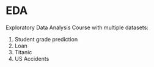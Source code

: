# EDA
Exploratory Data Analysis Course with multiple datasets:
1. Student grade prediction
3. Loan 
4. Titanic 
5. US Accidents
